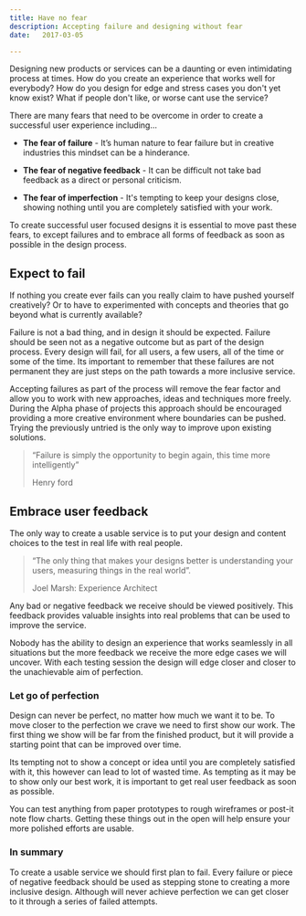 ```yaml
---
title: Have no fear
description: Accepting failure and designing without fear
date:   2017-03-05

---
```


Designing new products or services can be a daunting or even intimidating process at times. How do you create an experience that works well for everybody? How do you design for edge and stress cases you don't yet know exist? What if people don't like, or worse cant use the service?

There are many fears that need to be overcome in order to create a successful user experience including...

- <b>The fear of failure</b> - It’s human nature to fear failure but in creative industries this mindset can be a hinderance.

- <b>The fear of negative feedback</b> - It can be difficult not take bad feedback as a direct or personal criticism.

- <b>The fear of imperfection</b> - It's tempting to keep your designs close, showing nothing until you are completely satisfied with your work.

To create successful user focused designs it is essential to move past these fears, to except failures and to embrace all forms of feedback as soon as possible in the design process.

## Expect to fail

If nothing you create ever fails can you really claim to have pushed yourself creatively? Or to have to experimented with concepts and theories that go beyond what is currently available?

Failure is not a bad thing, and in design it should be expected. Failure should be seen not as a negative outcome but as part of the design process. Every design will fail, for all users, a few users, all of the time or some of the time. Its important to remember that these failures are not permanent they are just steps on the path towards a more inclusive service.

Accepting failures as part of the process will remove the fear factor and allow you to work with new approaches, ideas and techniques more freely. During the Alpha phase of projects this approach should be encouraged providing a more creative environment where boundaries can be pushed. Trying the previously untried is the only way to improve upon existing solutions.

<blockquote>
“Failure is simply the opportunity to begin again, this time more intelligently”

 <p class="quote-name">Henry ford</p>
</blockquote>


## Embrace user feedback

The only way to create a usable service is to put your design and content choices to the test in real life with real people.

<blockquote>
“The only thing that makes your designs better is understanding your users, measuring things in the real world”.

 <p class="quote-name">Joel Marsh: Experience Architect</p>
</blockquote>

Any bad or negative feedback we receive should be viewed positively. This feedback provides valuable insights into real problems that can be used to improve the service.

Nobody has the ability to design an experience that works seamlessly in all situations but the more feedback we receive the more edge cases we will uncover. With each testing session the design will edge closer and closer to the unachievable aim of perfection.

### Let go of perfection

Design can never be perfect, no matter how much we want it to be. To move closer to the perfection we crave we need to first show our work. The first thing we show will be far from the finished product, but it will provide a starting point that can be improved over time.

Its tempting not to show a concept or idea until you are completely satisfied with it, this however can lead to lot of wasted time. As tempting as it may be to show only our best work, it is important to get real user feedback as soon as possible.

You can test anything from paper prototypes to rough wireframes or post-it note flow charts. Getting these things out in the open will help ensure your more polished efforts are usable.

### In summary

To create a usable service we should first plan to fail. Every failure or piece of negative feedback should be used as stepping stone to creating a more inclusive design. Although will never achieve perfection we can get closer to it through a series of failed attempts.
